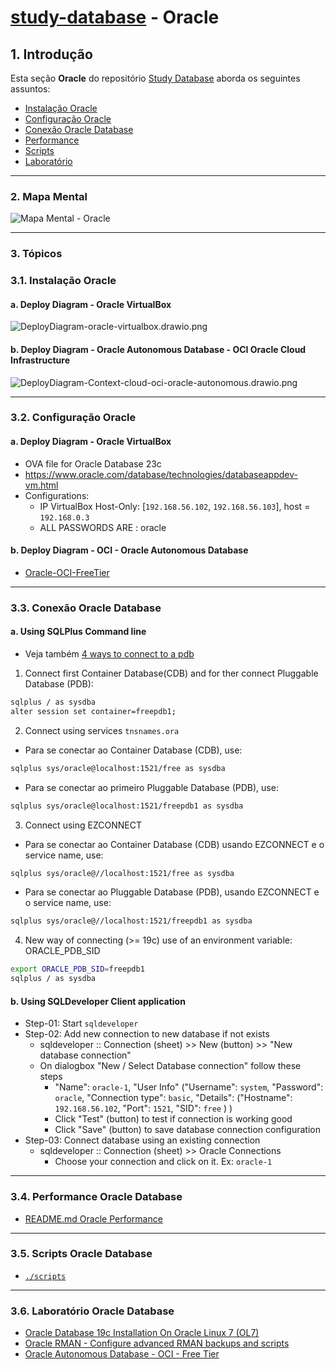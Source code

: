 # [study-database](../README.md) - Oracle


## 1. Introdução ##

Esta seção **Oracle** do repositório [Study Database](https://github.com/josemarsilva/study-database) aborda os seguintes assuntos:

* [Instalação Oracle](#31-instalação-oracle)
* [Configuração Oracle](#32-configuração-oracle)
* [Conexão Oracle Database](#33-conexão-oracle-database)
* [Performance](#34-performance-oracle-database)
* [Scripts](#35-scripts-oracle-database)
* [Laboratório](#35-scripts-oracle-database)

---

### 2. Mapa Mental

![Mapa Mental - Oracle](../doc/mind-maps/MindMapDiagram-DatabaseStudy-Oracle.png) 


---

### 3. Tópicos

### 3.1. Instalação Oracle

#### a. Deploy Diagram - Oracle VirtualBox

![DeployDiagram-oracle-virtualbox.drawio.png](../doc/diagrams/DeployDiagram-oracle-virtualbox.drawio.png)


#### b. Deploy Diagram - Oracle Autonomous Database - OCI Oracle Cloud Infrastructure

![DeployDiagram-Context-cloud-oci-oracle-autonomous.drawio.png](../doc/diagrams/DeployDiagram-Context-cloud-oci-oracle-autonomous.drawio.png)

---

### 3.2. Configuração Oracle

#### a. Deploy Diagram - Oracle VirtualBox

* OVA file for Oracle Database 23c 
* https://www.oracle.com/database/technologies/databaseappdev-vm.html
* Configurations:
  * IP VirtualBox Host-Only: [`192.168.56.102`, `192.168.56.103`], host = `192.168.0.3`
  * ALL PASSWORDS ARE : oracle


#### b. Deploy Diagram - OCI - Oracle Autonomous Database

* [Oracle-OCI-FreeTier](./labs/Oracle-OCI-FreeTier/README.md)

---

### 3.3. Conexão Oracle Database


#### a. Using SQLPlus Command line

* Veja também [4 ways to connect to a pdb ](https://dbaparadise.com/2023/02/4-ways-of-connecting-to-a-pdb/)

1. Connect first Container Database(CDB) and for ther connect Pluggable Database (PDB):

```bash
sqlplus / as sysdba
alter session set container=freepdb1;
```

2. Connect using services `tnsnames.ora`

* Para se conectar ao Container Database (CDB), use:

```bash
sqlplus sys/oracle@localhost:1521/free as sysdba
```

* Para se conectar ao primeiro Pluggable Database (PDB), use:

```bash
sqlplus sys/oracle@localhost:1521/freepdb1 as sysdba
```

3. Connect using EZCONNECT

* Para se conectar ao Container Database (CDB) usando EZCONNECT e o service name, use:

```bash
sqlplus sys/oracle@//localhost:1521/free as sysdba
```

* Para se conectar ao Pluggable Database (PDB), usando EZCONNECT e o service name, use:

```bash
sqlplus sys/oracle@//localhost:1521/freepdb1 as sysdba
```

4. New way of connecting (>= 19c) use of an environment variable: ORACLE_PDB_SID

```bash
export ORACLE_PDB_SID=freepdb1
sqlplus / as sysdba
```


#### b. Using SQLDeveloper Client application

* Step-01: Start `sqldeveloper`
* Step-02: Add new connection to new database if not exists
  * sqldeveloper :: Connection (sheet) >> New (button) >> "New database connection"
  * On dialogbox "New / Select Database connection" follow these steps
    * "Name": `oracle-1`, "User Info" ("Username": `system`, "Password": `oracle`, "Connection type": `basic`, "Details": ("Hostname": `192.168.56.102`, "Port": `1521`, "SID": `free` ) )
    * Click "Test" (button) to test if connection is working good
    * Click "Save" (button) to save database connection configuration
* Step-03: Connect database using an existing connection
  * sqldeveloper :: Connection (sheet) >> Oracle Connections
    * Choose your connection and click on it. Ex: `oracle-1`


---

### 3.4. Performance Oracle Database

* [README.md Oracle Performance](./performance/README.md)

---

### 3.5. Scripts Oracle Database

* [`./scripts`](./scripts/)


---

### 3.6. Laboratório Oracle Database

* [Oracle Database 19c Installation On Oracle Linux 7 (OL7)](./labs/Oracle-db-19c-installation-on-oracle-linux-7/README.md)
* [Oracle RMAN - Configure advanced RMAN backups and scripts](./labs/Oracle-RMAN/README.md)
* [Oracle Autonomous Database - OCI - Free Tier](./labs/Oracle-OCI-FreeTier/README.md)
